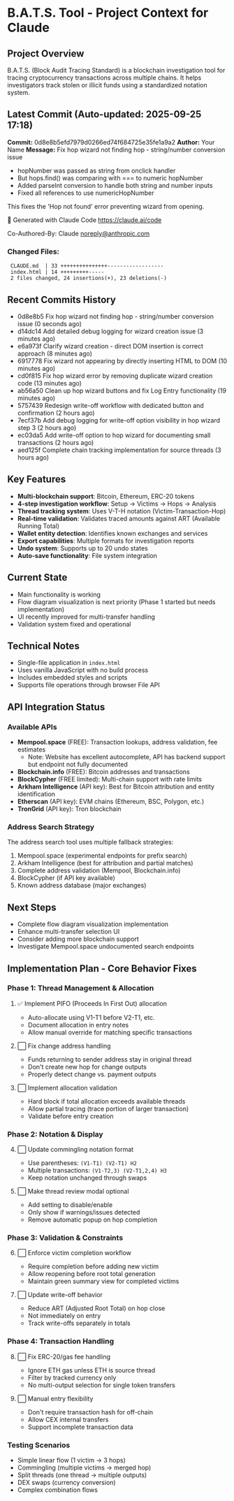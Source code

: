 # B.A.T.S. Tool - Project Context for Claude

## Project Overview
B.A.T.S. (Block Audit Tracing Standard) is a blockchain investigation tool for tracing cryptocurrency transactions across multiple chains. It helps investigators track stolen or illicit funds using a standardized notation system.

## Latest Commit (Auto-updated: 2025-09-25 17:18)

**Commit:** 0d8e8b5efd7979d0266ed74f684725e35fe1a9a2
**Author:** Your Name
**Message:** Fix hop wizard not finding hop - string/number conversion issue

- hopNumber was passed as string from onclick handler
- But hops.find() was comparing with === to numeric hopNumber
- Added parseInt conversion to handle both string and number inputs
- Fixed all references to use numericHopNumber

This fixes the 'Hop not found' error preventing wizard from opening.

🤖 Generated with Claude Code
https://claude.ai/code

Co-Authored-By: Claude <noreply@anthropic.com>

### Changed Files:
```
 CLAUDE.md  | 33 +++++++++++++++------------------
 index.html | 14 +++++++++-----
 2 files changed, 24 insertions(+), 23 deletions(-)
```

## Recent Commits History

- 0d8e8b5 Fix hop wizard not finding hop - string/number conversion issue (0 seconds ago)
- d14dc14 Add detailed debug logging for wizard creation issue (3 minutes ago)
- e6a973f Clarify wizard creation - direct DOM insertion is correct approach (8 minutes ago)
- 6917778 Fix wizard not appearing by directly inserting HTML to DOM (10 minutes ago)
- cd0f815 Fix hop wizard error by removing duplicate wizard creation code (13 minutes ago)
- ab56a50 Clean up hop wizard buttons and fix Log Entry functionality (19 minutes ago)
- 5757439 Redesign write-off workflow with dedicated button and confirmation (2 hours ago)
- 7ecf37b Add debug logging for write-off option visibility in hop wizard step 3 (2 hours ago)
- ec03da5 Add write-off option to hop wizard for documenting small transactions (2 hours ago)
- aed125f Complete chain tracking implementation for source threads (3 hours ago)

## Key Features
- **Multi-blockchain support**: Bitcoin, Ethereum, ERC-20 tokens
- **4-step investigation workflow**: Setup → Victims → Hops → Analysis
- **Thread tracking system**: Uses V-T-H notation (Victim-Transaction-Hop)
- **Real-time validation**: Validates traced amounts against ART (Available Running Total)
- **Wallet entity detection**: Identifies known exchanges and services
- **Export capabilities**: Multiple formats for investigation reports
- **Undo system**: Supports up to 20 undo states
- **Auto-save functionality**: File system integration

## Current State
- Main functionality is working
- Flow diagram visualization is next priority (Phase 1 started but needs implementation)
- UI recently improved for multi-transfer handling
- Validation system fixed and operational

## Technical Notes
- Single-file application in `index.html`
- Uses vanilla JavaScript with no build process
- Includes embedded styles and scripts
- Supports file operations through browser File API

## API Integration Status

### Available APIs
- **Mempool.space** (FREE): Transaction lookups, address validation, fee estimates
  - Note: Website has excellent autocomplete, API has backend support but endpoint not fully documented
- **Blockchain.info** (FREE): Bitcoin addresses and transactions
- **BlockCypher** (FREE limited): Multi-chain support with rate limits
- **Arkham Intelligence** (API key): Best for Bitcoin attribution and entity identification
- **Etherscan** (API key): EVM chains (Ethereum, BSC, Polygon, etc.)
- **TronGrid** (API key): Tron blockchain

### Address Search Strategy
The address search tool uses multiple fallback strategies:
1. Mempool.space (experimental endpoints for prefix search)
2. Arkham Intelligence (best for attribution and partial matches)
3. Complete address validation (Mempool, Blockchain.info)
4. BlockCypher (if API key available)
5. Known address database (major exchanges)

## Next Steps
- Complete flow diagram visualization implementation
- Enhance multi-transfer selection UI
- Consider adding more blockchain support
- Investigate Mempool.space undocumented search endpoints

## Implementation Plan - Core Behavior Fixes

### Phase 1: Thread Management & Allocation
1. ✅ Implement PIFO (Proceeds In First Out) allocation
   - Auto-allocate using V1-T1 before V2-T1, etc.
   - Document allocation in entry notes
   - Allow manual override for matching specific transactions

2. ⬜ Fix change address handling
   - Funds returning to sender address stay in original thread
   - Don't create new hop for change outputs
   - Properly detect change vs. payment outputs

3. ⬜ Implement allocation validation
   - Hard block if total allocation exceeds available threads
   - Allow partial tracing (trace portion of larger transaction)
   - Validate before entry creation

### Phase 2: Notation & Display
4. ⬜ Update commingling notation format
   - Use parentheses: `(V1-T1) (V2-T1) H2`
   - Multiple transactions: `(V1-T2,3) (V2-T1,2,4) H3`
   - Keep notation unchanged through swaps

5. ⬜ Make thread review modal optional
   - Add setting to disable/enable
   - Only show if warnings/issues detected
   - Remove automatic popup on hop completion

### Phase 3: Validation & Constraints
6. ⬜ Enforce victim completion workflow
   - Require completion before adding new victim
   - Allow reopening before root total generation
   - Maintain green summary view for completed victims

7. ⬜ Update write-off behavior
   - Reduce ART (Adjusted Root Total) on hop close
   - Not immediately on entry
   - Track write-offs separately in totals

### Phase 4: Transaction Handling
8. ⬜ Fix ERC-20/gas fee handling
   - Ignore ETH gas unless ETH is source thread
   - Filter by tracked currency only
   - No multi-output selection for single token transfers

9. ⬜ Manual entry flexibility
   - Don't require transaction hash for off-chain
   - Allow CEX internal transfers
   - Support incomplete transaction data

### Testing Scenarios
- Simple linear flow (1 victim → 3 hops)
- Commingling (multiple victims → merged hop)
- Split threads (one thread → multiple outputs)
- DEX swaps (currency conversion)
- Complex combination flows
